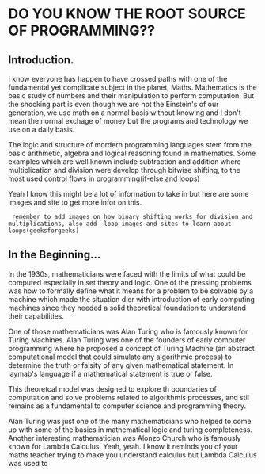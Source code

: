 # DO YOU KNOW THE ROOT SOURCE OF PROGRAMMING??

## Introduction.

I know everyone has happen to have crossed paths with one of the fundamental yet complicate subject in the planet, Maths.
Mathematics is the basic study of numbers and their manipulation to perform computation. But the shocking part is even though we are not the Einstein's of our generation, we use math on a normal basis without knowing and I don't mean the normal exchage of money but the programs and technology we use on a daily basis.

The logic and structure of mordern programming languages stem from the basic arithmetic, algebra and logical reasoning found in mathematics. Some examples which are well known include subtraction and addition where multiplication and division were develop through bitwise shifting, to the most used control flows in programming(if-else and loops)

Yeah I know this might be a lot of information to take in but here are some images and site to get more infor on this.

` remember to add images on how binary shifting works for division and multiplications, also add  loop images and sites to learn about loops(geeksforgeeks)`


## In the Beginning...
In the 1930s, mathematicians were faced with the limits of what could be computed especially in set theory and logic. One of the pressing problems was how to formally define what it means for a problem to be solvable by a machine which made the situation dier with introduction of early computing machines since they needed a solid theoretical foundation to understand their capabilities.

One of those mathematicians was Alan Turing who is famously known for Turing Machines. Alan Turing was one of the founders of early computer programming where he proposed a concept of Turing Machine (an abstract computational model that could simulate any algorithmic process) to determine the truth or falsity of any given mathematical statement. In laymab's language if a mathematical statement is true or false.

This theoretcal model was designed to explore th boundaries of computation and solve problems related to algorithmis processes, and stil remains as a fundamental to computer science and programming theory.

Alan Turing was just one of the many mathematicians who helped to come up with some of the basics in mathematical logic and turing completeness. Another interesting mathematician was Alonzo Church who is famously known for Lambda Calculus. Yeah, yeah. I know it reminds you of your maths teacher trying to make you understand calculus but Lambda Calculus was used to 